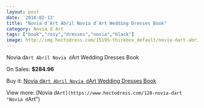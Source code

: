 ```yaml
---
layout: post
date: '2018-02-13'
title: "Novia d`Art Abril Novia d`Art Wedding Dresses Book"
category: Novia d`Art
tags: ["book","rosy","dresses","novia","black"]
image: http://img.hectodress.com/15195-thickbox_default/novia-dart-abril-novia-dart-wedding-dresses-book.jpg
---
```

Novia d`Art Abril Novia d`Art Wedding Dresses Book

On Sales: **$284.96**
<a href="https://www.hectodress.com/novia-dart/7338-novia-dart-abril-novia-dart-wedding-dresses-book.html"><amp-img layout="responsive" width="600" height="600" src="//img.hectodress.com/15195-thickbox_default/novia-dart-abril-novia-dart-wedding-dresses-book.jpg" alt="Novia d`Art Abril Novia d`Art Wedding Dresses Book 0" /></a>

Buy it: [Novia d`Art Abril Novia d`Art Wedding Dresses Book](https://www.hectodress.com/novia-dart/7338-novia-dart-abril-novia-dart-wedding-dresses-book.html "Novia d`Art Abril Novia d`Art Wedding Dresses Book")

View more: [Novia d`Art](https://www.hectodress.com/128-novia-dart "Novia d`Art")